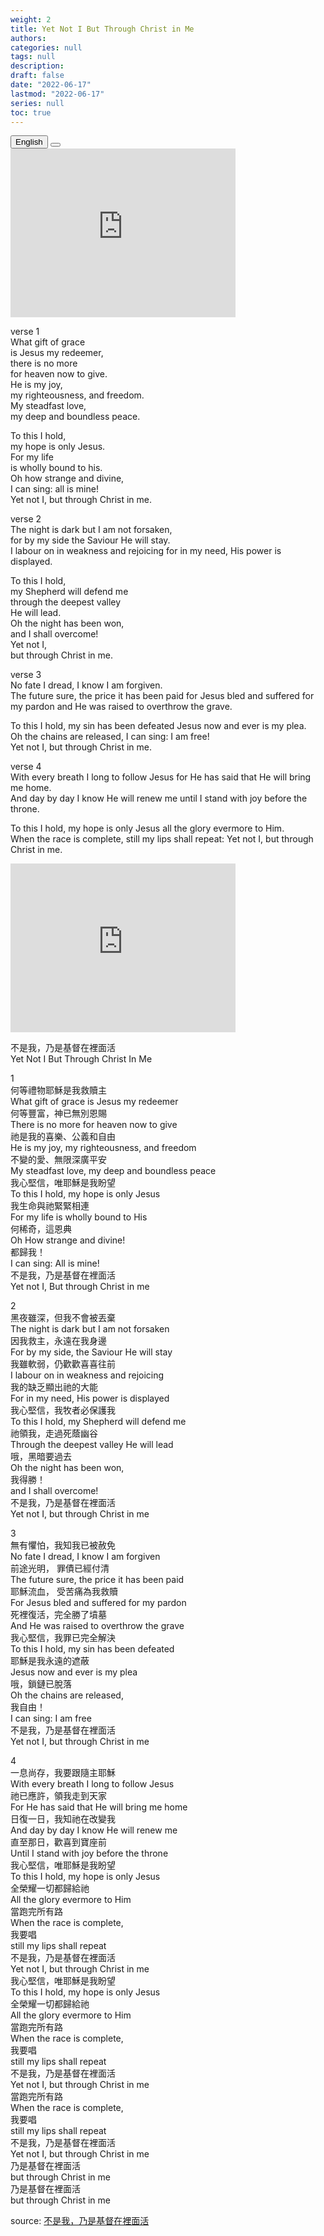 ```yaml
---
weight: 2
title: Yet Not I But Through Christ in Me
authors: 
categories: null
tags: null
description: 
draft: false
date: "2022-06-17"
lastmod: "2022-06-17"
series: null
toc: true
---
```


<!--more-->

<!-- Tab links -->
<div class="tab">
  <button class="tablinks active" onclick="tablabel(event, 'english')">English</button>
  <button class="tablinks" onclick="tablabel(event, 'chinese')"></button>
  
</div>

<!-- Tab content -->
<div id="english" class="tabcontent" style="display:block">

<iframe width="360" height="270" src="https://www.youtube.com/embed/zundjUFazfg" title="CityAlight ~ Yet Not I But Through Christ In Me (Lyrics)" frameborder="0" allow="accelerometer; autoplay; clipboard-write; encrypted-media; gyroscope; picture-in-picture" allowfullscreen></iframe>


verse 1  
What gift of grace   
is Jesus my redeemer,   
there is no more   
for heaven now to give.   
He is my joy,   
my righteousness, and freedom.   
My steadfast love,   
my deep and boundless peace.   

To this I hold,   
my hope is only Jesus.  
For my life  
is wholly bound to his.   
Oh how strange and divine,  
I can sing: all is mine!  
Yet not I, but through Christ in me.   

verse 2  
The night is dark 
but I am not forsaken,  
for by my side 
the Saviour He will stay.   
I labour on 
in weakness and rejoicing 
for in my need, 
His power is displayed. 

To this I hold,   
my Shepherd will defend me  
through the deepest valley   
He will lead.   
Oh the night has been won,   
and I shall overcome!   
Yet not I,   
but through Christ in me.  

verse 3  
No fate I dread, 
I know I am forgiven.  
The future sure, 
the price it has been paid 
for Jesus bled 
and suffered for my pardon 
and He was raised to overthrow the grave. 

To this I hold, 
my sin has been defeated 
Jesus now 
and ever is my plea.  
Oh the chains are released, 
I can sing: I am free!  
Yet not I, 
but through Christ in me.  

verse 4  
With every breath 
I long to follow Jesus 
for He has said that He will bring me home.  
And day by day 
I know He will renew me 
until I stand 
with joy before the throne. 

To this I hold, 
my hope is only Jesus 
all the glory 
evermore to Him.  
When the race is complete, 
still my lips shall repeat: 
Yet not I, but through Christ in me.

</div>

<div id="chinese" class="tabcontent">

<iframe width="360" height="270" src="https://www.youtube.com/embed/SD__p2U1G_4" title="詩歌：不是我，乃是基督在裡面活Yet Not I But Through Christ In Me" frameborder="0" allow="accelerometer; autoplay; clipboard-write; encrypted-media; gyroscope; picture-in-picture" allowfullscreen></iframe>

不是我，乃是基督在裡面活  
Yet Not I But Through Christ In Me  
   
1  
何等禮物耶穌是我救贖主  
What gift of grace is Jesus my redeemer  
何等豐富，神已無別恩賜  
There is no more for heaven now to give  
祂是我的喜樂、公義和自由  
He is my joy, my righteousness, and freedom  
不變的愛、無限深廣平安  
My steadfast love, my deep and boundless peace  
我心堅信，唯耶穌是我盼望  
To this I hold, my hope is only Jesus  
我生命與祂緊緊相連  
For my life is wholly bound to His  
何稀奇，這恩典  
Oh How strange and divine!  
都歸我！  
I can sing: All is mine!  
不是我，乃是基督在裡面活  
Yet not I, But through Christ in me  
   
2  
黑夜雖深，但我不會被丟棄  
The night is dark but I am not forsaken  
因我救主，永遠在我身邊  
For by my side, the Saviour He will stay  
我雖軟弱，仍歡歡喜喜往前  
I labour on in weakness and rejoicing  
我的缺乏顯出祂的大能  
For in my need, His power is displayed  
我心堅信，我牧者必保護我  
To this I hold, my Shepherd will defend me  
祂領我，走過死蔭幽谷  
Through the deepest valley He will lead  
哦，黑暗要過去  
Oh the night has been won,  
我得勝！  
and I shall overcome!  
不是我，乃是基督在裡面活  
Yet not I, but through Christ in me  
   
3  
無有懼怕，我知我已被赦免  
No fate I dread, I know I am forgiven  
前途光明， 罪債已經付清  
The future sure, the price it has been paid  
耶穌流血， 受苦痛為我救贖  
For Jesus bled and suffered for my pardon  
死裡復活，完全勝了墳墓  
And He was raised to overthrow the grave  
我心堅信，我罪已完全解決  
To this I hold, my sin has been defeated  
耶穌是我永遠的遮蔽  
Jesus now and ever is my plea  
哦，鎖鏈已脫落  
Oh the chains are released,  
我自由！  
I can sing: I am free  
不是我，乃是基督在裡面活  
Yet not I, but through Christ in me  
   
4  
一息尚存，我要跟隨主耶穌  
With every breath I long to follow Jesus  
祂已應許，領我走到天家  
For He has said that He will bring me home  
日復一日，我知祂在改變我  
And day by day I know He will renew me  
直至那日，歡喜到寶座前  
Until I stand with joy before the throne  
我心堅信，唯耶穌是我盼望  
To this I hold, my hope is only Jesus  
全榮耀一切都歸給祂  
All the glory evermore to Him  
當跑完所有路  
When the race is complete,  
我要唱  
still my lips shall repeat  
不是我，乃是基督在裡面活  
Yet not I, but through Christ in me  
我心堅信，唯耶穌是我盼望  
To this I hold, my hope is only Jesus  
全榮耀一切都歸給祂  
All the glory evermore to Him  
當跑完所有路  
When the race is complete,  
我要唱  
still my lips shall repeat  
不是我，乃是基督在裡面活  
Yet not I, but through Christ in me  
當跑完所有路  
When the race is complete,  
我要唱  
still my lips shall repeat  
不是我，乃是基督在裡面活  
Yet not I, but through Christ in me  
乃是基督在裡面活  
but through Christ in me  
乃是基督在裡面活  
but through Christ in me  

source: <a href = "https://www.svca.cc/sermon/hymn-20200419.html" target="_blank" rel="noopener noreferrer">不是我，乃是基督在裡面活</a>
</div>